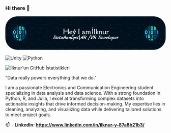 ### Hi there 👋



<!--
deliprofesor/deliprofesor** is a ✨ _special_ ✨ repository because its `README.md` (this file) appears on your GitHub profile.
-->

![GitHub Banner](https://raw.githubusercontent.com/deliprofesor/profile-assets/main/github-header-image.png)


![Unity](https://img.shields.io/badge/Engine-Unity-000?style=flat&logo=unity)
![Python](https://img.shields.io/badge/Code-Python-306998?style=flat&logo=python)

![İlknur'un GitHub İstatistikleri](https://github-readme-stats.vercel.app/api?username=deliprofesor&show_icons=true&theme=dark)



"Data really powers everything that we do."

I am a passionate Electronics and Communication Engineering student specializing in data analysis and data science. With a strong foundation in Python, R, and Julia, I excel at transforming complex datasets into actionable insights that drive informed decision-making. My expertise lies in cleaning, analyzing, and visualizing data while delivering tailored solutions to meet project goals.

📫 - **LinkedIn: https://www.linkedin.com/in/ilknur-y-87a8b21b3/**






